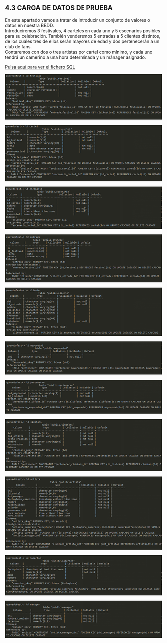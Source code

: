 ## 4.3 CARGA DE DATOS DE PRUEBA

En este apartado vamos a tratar de introducir un conjunto de valores o datos en nuestra BBDD.  
Introduciremos 3 festivales, 4 carteles en cada uno y 5 escenarios posibles para su celebración. También venderemos 5 entradas a 5 clientes distintos, de los cuales tres de ellos serán mayores de edad y dos pertenecerán a un club de fans.  
Contaremos con dos o tres artistas por cartel como mínimo, y cada uno tendrá un camerino a una hora determinada y un mánager asignado.

[Pulsa aquí para ver el fichero SQL](https://github.com/jmm-1999/QuevedoFest/blob/master/SQL/InsercionDatos.sql)

![BBDD](../../Images/BBDD/CargaDatos/festival.png)

![BBDD](../../Images/BBDD/CargaDatos/cartel.png)

![BBDD](../../Images/BBDD/CargaDatos/escenario.png)

![BBDD](../../Images/BBDD/CargaDatos/entrada.png)

![BBDD](../../Images/BBDD/CargaDatos/cliente.png)

![BBDD](../../Images/BBDD/CargaDatos/mayorEdad.png)

![BBDD](../../Images/BBDD/CargaDatos/pertenecer.png)

![BBDD](../../Images/BBDD/CargaDatos/clubFans.png)

![BBDD](../../Images/BBDD/CargaDatos/artista.png)

![BBDD](../../Images/BBDD/CargaDatos/camerino.png)

![BBDD](../../Images/BBDD/CargaDatos/manager.png)
